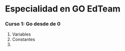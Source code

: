 <h1>Especialidad en GO EdTeam</h1>

<h3>Curso 1: Go desde de 0</h3>
<ol>
    <li>Variables</li>
    <li>Constantes</li>
    <li></li>
</ol>
